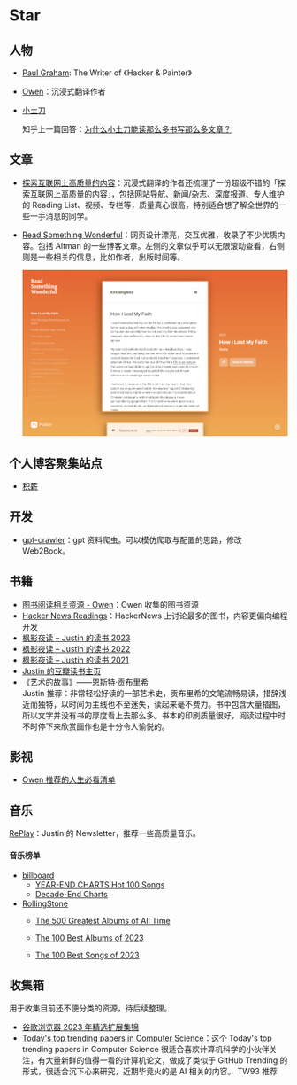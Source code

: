 # Star

## 人物

- [Paul Graham](https://www.paulgraham.com/): The Writer of 《Hacker & Painter》

- [Owen](https://www.owenyoung.com)：沉浸式翻译作者

- [小土刀](https://wdxtub.com/)

  知乎上一篇回答：[为什么小土刀能读那么多书写那么多文章？](https://www.zhihu.com/question/47788269)

## 文章

- [探索互联网上高质量的内容](https://immersivetranslate.com/docs/sites/)：沉浸式翻译的作者还梳理了一份超级不错的「探索互联网上高质量的内容」，包括网站导航、新闻/杂志、深度报道、专人维护的 Reading List、视频、专栏等，质量真心很高，特别适合想了解全世界的一些一手消息的同学。

- [Read Something Wonderful](https://readsomethingwonderful.com/)：网页设计漂亮，交互优雅，收录了不少优质内容。包括 Altman 的一些博客文章。左侧的文章似乎可以无限滚动查看，右侧则是一些相关的信息，比如作者，出版时间等。

  ![image-20240118102649135](https://raw.githubusercontent.com/huyixi/Pics/main/uPic/image-20240118102649135.png)


## 个人博客聚集站点

  - [积薪](https://firewood.news)

## 开发

- [gpt-crawler](https://github.com/BuilderIO/gpt-crawler/tree/main)：gpt 资料爬虫。可以模仿爬取与配置的思路，修改 Web2Book。

## 书籍

- [图书阅读相关资源 - Owen](https://www.owenyoung.com/books-guide/#qi-ta-ren-de-shu-ji-tui-jian-zi-yuan)：Owen 收集的图书资源
- [Hacker News Readings](https://hacker-recommended-books.vercel.app/)：HackerNews 上讨论最多的图书，内容更偏向编程开发
- [枫影夜读 – Justin 的读书 2023](https://justinyan.me/post/5845)
- [枫影夜读 – Justin 的读书 2022](https://justinyan.me/post/5361)
- [枫影夜读 – Justin 的读书 2021](https://justinyan.me/post/4824)
- [Justin 的豆瓣读书主页](https://book.douban.com/people/3113941/)
- 《艺术的故事》——恩斯特·贡布里希  
Justin 推荐：非常轻松好读的一部艺术史，贡布里希的文笔流畅易读，措辞浅近而独特，以时间为主线也不至迷失，读起来毫不费力。书中包含大量插图，所以文字并没有书的厚度看上去那么多。书本的印刷质量很好，阅读过程中时不时停下来欣赏画作也是十分令人愉悦的。

## 影视

- [Owen 推荐的人生必看清单](https://wiki.owenyoung.com/tv-shows/#workflows)

## 音乐

[RePlay](https://replay.cafe)：Justin 的 Newsletter，推荐一些高质量音乐。

#### 音乐榜单

- [billboard](https://www.billboard.com)
  - [YEAR-END CHARTS Hot 100 Songs](https://www.billboard.com/charts/year-end/hot-100-songs/)
  - [Decade-End Charts](https://www.billboard.com/charts/decade-end/)
- [RollingStone](https://www.rollingstone.com)
  - [The 500 Greatest Albums of All Time](https://www.rollingstone.com/music/music-lists/best-albums-of-all-time-1062063/arcade-fire-%EF%BB%BFfuneral-1062733/)
  
  - [The 100 Best Albums of 2023](https://www.rollingstone.com/music/music-lists/best-albums-2023-1234879538/)
  - [The 100 Best Songs of 2023](https://www.rollingstone.com/music/music-lists/best-songs-of-2023-1234879541/foo-fighters-under-you-1234897411/)

## 收集箱

用于收集目前还不便分类的资源，待后续整理。

- [谷歌浏览器 2023 年精选扩展集锦](https://chromewebstore.google.com/collection/2023_favorites)
- [Today's top trending papers in Computer Science](https://trendingpapers.com/papers?o=pagerank_growth&pd=Since%20beginning&cc=Cited%20and%20uncited%20papers&c=All%20categories)：这个 Today's top trending papers in Computer Science 很适合喜欢计算机科学的小伙伴关注，有大量新鲜的值得一看的计算机论文，做成了类似于 GitHub Trending 的形式，很适合沉下心来研究，近期毕竟火的是 AI 相关的内容。 TW93 推荐

